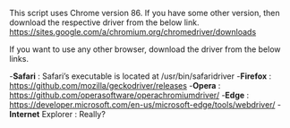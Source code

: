 This script uses Chrome version 86. If you have some other version, then download the respective driver from the below link.
https://sites.google.com/a/chromium.org/chromedriver/downloads

If you want to use any other browser, download the driver from the below links.

-**Safari** : Safari’s executable is located at /usr/bin/safaridriver
-**Firefox** : https://github.com/mozilla/geckodriver/releases
-**Opera** : https://github.com/operasoftware/operachromiumdriver/
-**Edge** : https://developer.microsoft.com/en-us/microsoft-edge/tools/webdriver/
-**Internet** Explorer : Really?